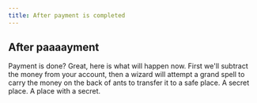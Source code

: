 ```yaml
---
title: After payment is completed
---
```


## After paaaayment

Payment is done? Great, here is what will happen now.
First we'll subtract the money from your account, then a wizard will attempt a
grand spell to carry the money on the back of ants to transfer it to a safe place.
A secret place.
A place with a secret.
